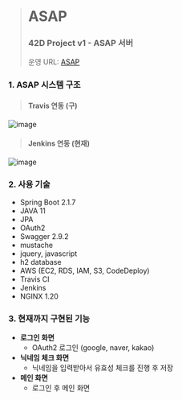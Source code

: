 > # ASAP
> ### 42D Project v1 - ASAP 서버
> 운영 URL: [ASAP](http://ec2-52-78-162-180.ap-northeast-2.compute.amazonaws.com)

### 1. ASAP 시스템 구조
> #### Travis 연동 (구)
![image](https://user-images.githubusercontent.com/12378642/194440433-f72b1a77-d639-494a-a2fb-4fffffa5ddf2.png)
> #### Jenkins 연동 (현재)
![image](https://user-images.githubusercontent.com/12378642/202334409-3993e04d-a9bb-4c54-ab59-fe3d0c01d6bf.png)

### 2. 사용 기술
  * Spring Boot 2.1.7
  * JAVA 11
  * JPA
  * OAuth2
  * Swagger 2.9.2
  * mustache
  * jquery, javascript
  * h2 database
  * AWS (EC2, RDS, IAM, S3, CodeDeploy)
  * Travis CI
  * Jenkins
  * NGINX 1.20

### 3. 현재까지 구현된 기능
* **로그인 화면**
    * OAuth2 로그인 (google, naver, kakao)
* **닉네임 체크 화면**
    * 닉네임을 입력받아서 유효성 체크를 진행 후 저장
* **메인 화면**
    * 로그인 후 메인 화면
